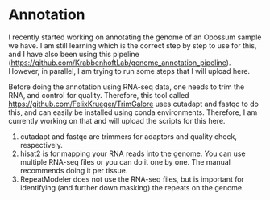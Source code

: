 # Annotation
I recently started working on annotating the genome of an Opossum sample we have. I am still learning which is the correct step by step to use for this, and I have also been using this pipeline (https://github.com/KrabbenhoftLab/genome_annotation_pipeline). However, in parallel, I am trying to run some steps that I will upload here.

Before doing the annotation using RNA-seq data, one needs to trim the RNA, and control for quality. Therefore, this tool called https://github.com/FelixKrueger/TrimGalore uses cutadapt and fastqc to do this, and can easily be installed using conda environments. Therefore, I am currently working on that and will upload the scripts for this here. 

1) cutadapt and fastqc are trimmers for adaptors and quality check, respectively.
2) hisat2 is for mapping your RNA reads into the genome. You can use multiple RNA-seq files or you can do it one by one. The manual recommends doing it per tissue. 
3) RepeatModeler does not use the RNA-seq files, but is important for identifying (and further down masking) the repeats on the genome. 
